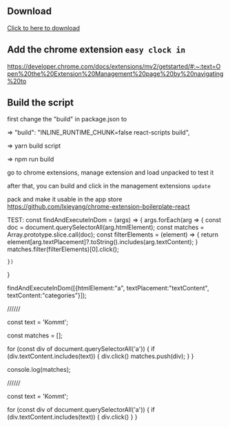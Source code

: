 ## Download 

<a href="https://minhaskamal.github.io/DownGit/#/home?url=https://github.com/benni94/easyclockin/tree/master/build" download>Click to here to download</a>

## Add the chrome extension `easy clock in`

https://developer.chrome.com/docs/extensions/mv2/getstarted/#:~:text=Open%20the%20Extension%20Management%20page%20by%20navigating%20to

## Build the script

first change the "build" in package.json to 

=> "build": "INLINE_RUNTIME_CHUNK=false react-scripts build",

=> yarn build script

=> npm run build

go to chrome extensions, manage extension and load unpacked to test it

after that, you can build and click in the management extensions `update`

pack and make it usable in the app store
https://github.com/lxieyang/chrome-extension-boilerplate-react


TEST: 
const findAndExecuteInDom = (args) => {
    args.forEach(arg => {
        const doc = document.querySelectorAll(arg.htmlElement);
        const matches = Array.prototype.slice.call(doc);
        const filterElements = (element) => {
            return element[arg.textPlacement]?.toString().includes(arg.textContent);
        }
        matches.filter(filterElements)[0].click();
        
    })
}

findAndExecuteInDom([{htmlElement:"a", textPlacement:"textContent", textContent:"categories"}]);


//////

const text = 'Kommt';

const matches = [];

for (const div of document.querySelectorAll('a')) {
  if (div.textContent.includes(text)) {
	div.click()
    matches.push(div);
  }
}

console.log(matches); 

//////

const text = 'Kommt';

for (const div of document.querySelectorAll('a')) {
  if (div.textContent.includes(text)) {
	div.click()
  }
}

